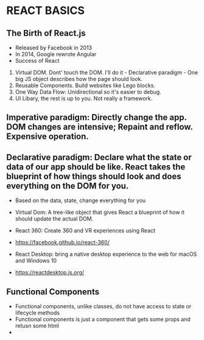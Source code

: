 # REACT BASICS

## The Birth of React.js

- Released by Facebook in 2013
- In 2014, Google rewrote Angular
- Success of React

1. Virtual DOM. Dont' touch the DOM. I'll do it - Declarative paradigm - One big JS object describes how the page should look.
2. Reusable Components. Build websites like Lego blocks.
3. One Way Data Flow: Unidirectional so it's easier to debug.
4. UI Libary, the rest is up to you. Not really a framework.

## Imperative paradigm: Directly change the app. DOM changes are intensive; Repaint and reflow. Expensive operation.

## Declarative paradigm: Declare what the state or data of our app should be like. React takes the blueprint of how things should look and does everything on the DOM for you.

- Based on the data, state, change everything for you

* Virtual Dom: A tree-like object that gives React a blueprint of how it should update the actual DOM.

* React 360: Create 360 and VR experiences using React
* https://facebook.github.io/react-360/
* React Desktop: bring a native desktop experience to the web for macOS and Windows 10
* https://reactdesktop.js.org/


## Functional Components

* Functional components, unlike classes, do not have access to state or lifecycle methods
* Functional components is just a component that gets some props and retusn some html
* 